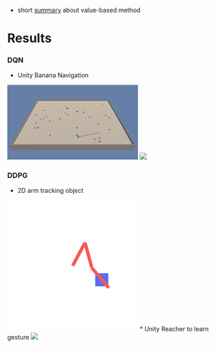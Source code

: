 * short [summary](./documents/value-based.pdf) about value-based method

# Results
### DQN
* Unity Banana Navigation
<img src="./imgs/banana.png"  width="300" />
<img src="https://user-images.githubusercontent.com/10624937/42135619-d90f2f28-7d12-11e8-8823-82b970a54d7e.gif"  width="300" />

### DDPG
* 2D arm tracking object
<img src="./imgs/arm2d_test.gif"  width="300" />
* Unity Reacher to learn gesture
<img src="https://user-images.githubusercontent.com/10624937/43851024-320ba930-9aff-11e8-8493-ee547c6af349.gif"  width="300" />

